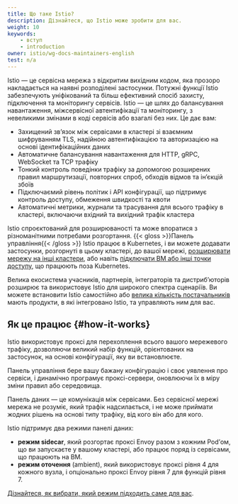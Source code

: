 ```yaml
---
title: Що таке Istio?
description: Дізнайтеся, що Istio може зробити для вас.
weight: 10
keywords: 
    - вступ 
    - introduction
owner: istio/wg-docs-maintainers-english
test: n/a
---
```


Istio — це сервісна мережа з відкритим вихідним кодом, яка прозоро накладається на наявні розподілені застосунки. Потужні функції Istio забезпечують уніфікований та більш ефективний спосіб захисту, підключення та моніторингу сервісів. Istio — це шлях до балансування навантаження, міжсервісної автентифікації та моніторингу, з невеликими змінами в коді сервісів або взагалі без них. Це дає вам:

* Захищений звʼязок між сервісами в кластері зі взаємним шифруванням TLS, надійною автентифікацією та авторизацією на основі ідентифікаційних даних
* Автоматичне балансування навантаження для HTTP, gRPC, WebSocket та TCP трафіку
* Тонкий контроль поведінки трафіку за допомогою розширених правил маршрутизації, повторних спроб, обходів відмов та інʼєкцій збоїв
* Підключаємий рівень політик і API конфігурації, що підтримує контроль доступу, обмеження швидкості та квоти
* Автоматичні метрики, журнали та трасування для всього трафіку в кластері, включаючи вхідний та вихідний трафік кластера

Istio спроєктований для розширюваності та може впоратися з різноманітними потребами розгортання. {{< gloss >}}Панель управління{{< /gloss >}} Istio працює в Kubernetes, і ви можете додавати застосунки, розгорнуті в цьому кластері, до вашої мережі, [розширювати мережу на інші кластери](/docs/ops/deployment/deployment-models/), або навіть [підключати ВМ або інші точки доступу](/docs/ops/deployment/vm-architecture/), що працюють поза Kubernetes.

Велика екосистема учасників, партнерів, інтеграторів та дистрибʼюторів розширює та використовує Istio для широкого спектра сценаріїв. Ви можете встановити Istio самостійно або [велика кількість постачальників](/about/ecosystem) мають продукти, в які інтегровано Istio, та управляють ним для вас.

## Як це працює {#how-it-works}

Istio використовує проксі для перехоплення всього вашого мережевого трафіку, дозволяючи великий набір функцій, орієнтованих на застосунок, на основі конфігурації, яку ви встановлюєте.

Панель управління бере вашу бажану конфігурацію і своє уявлення про сервіси, і динамічно програмує проксі-сервери, оновлюючи їх в міру зміни правил або середовища.

Панель даних — це комунікація між сервісами. Без сервісної мережі мережа не розуміє, який трафік надсилається, і не може приймати жодних рішень на основі типу трафіку, від кого він або для кого.

Istio підтримує два режими панелі даних:

* **режим sidecar**, який розгортає проксі Envoy разом з кожним Podʼом, що ви запускаєте у вашому кластері, або працює поряд із сервісами, що працюють на ВМ.
* **режим оточення** (ambient), який використовує проксі рівня 4 для кожного вузла, і опціонально проксі Envoy рівня 7 для функцій рівня 7.

[Дізнайтеся, як вибрати, який режим підходить саме для вас](/docs/overview/dataplane-modes/).
